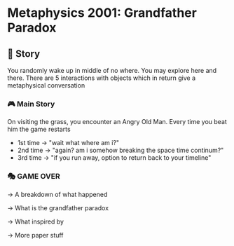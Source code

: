 # Metaphysics 2001: Grandfather Paradox


## 📙 Story

You randomly wake up in middle of no where. You may explore here and there. There are 5 interactions with objects which in return give a metaphysical conversation

### 🎮 Main Story

On visiting the grass, you encounter an Angry Old Man.
Every time you beat him the game restarts

- 1st time -> "wait what where am i?"
- 2nd time -> "again? am i somehow breaking the space time continum?"
- 3rd time -> "if you run away, option to return back to your timeline"

### 🎭 GAME OVER

-> A breakdown of what happened

-> What is the grandfather paradox

-> What inspired by

-> More paper stuff 

